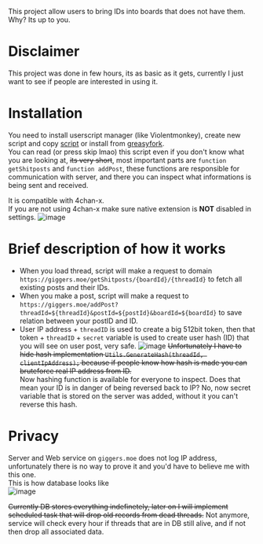 This project allow users to bring IDs into boards that does not have them.
Why? Its up to you.

# Disclaimer
This project was done in few hours, its as basic as it gets, currently I just want to see if people are interested in using it.

# Installation
You need to install userscript manager (like Violentmonkey), create new script and copy [script](userscript.js) or install from [greasyfork](https://greasyfork.org/en/scripts/485980-4chan-idficator).<br>
You can read (or press skip lmao) this script even if you don't know what you are looking at, ~~its very short~~, most important parts are `function getShitposts` and `function addPost`, these functions are responsible for communication with server, and there you can inspect what informations is being sent and received. <br>

It is compatible with 4chan-x. <br>
If you are not using 4chan-x make sure native extension is **NOT** disabled in settings.
![image](https://github.com/doomkek/4chanIdificator/assets/141933494/426662d0-d1b5-4d1e-91ad-50a361ca5e9d)


# Brief description of how it works
- When you load thread, script will make a request to domain `https://giggers.moe/getShitposts/{boardId}/{threadId}` to fetch all existing posts and their IDs. 
- When you make a post, script will make a request to `https://giggers.moe/addPost?threadId=${threadId}&postId=${postId}&boardId=${boardId}` to save relation between your postID and ID. 
- User IP address + `threadID` is used to create a big 512bit token, then that token + `threadID` + `secret` variable is used to create user hash (ID) that you will see on user post, very safe.
![image](https://github.com/doomkek/4chanIdificator/assets/141933494/a51a8427-b099-4e98-b2f9-266622bd7b6f)
~~Unfortunately I have to hide hash implementation `Utils.GenerateHash(threadId, clientIpAddress);` because if people know how hash is made you can bruteforce real IP address from ID.~~ <br>
Now hashing function is available for everyone to inspect. Does that mean your ID is in danger of being reversed back to IP? No, now secret variable that is stored on the server was added, without it you can't reverse this hash.

# Privacy
Server and Web service on `giggers.moe` does not log IP address, unfortunately there is no way to prove it and you'd have to believe me with this one. <br>
This is how database looks like <br>
![image](https://github.com/doomkek/4chanIdificator/assets/141933494/b573176b-5b93-450c-b1f8-96f7cd86be6b)

~~Currently DB stores everything indefinetely, later on I will implement scheduled task that will drop old records from dead threads.~~
Not anymore, service will check every hour if threads that are in DB still alive, and if not then drop all associated data.

